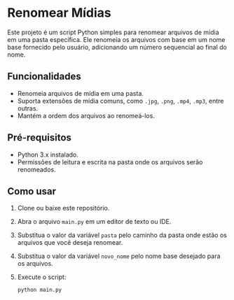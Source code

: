 # Renomear Mídias

Este projeto é um script Python simples para renomear arquivos de mídia em uma pasta específica. Ele renomeia os arquivos com base em um nome base fornecido pelo usuário, adicionando um número sequencial ao final do nome.

## Funcionalidades

- Renomeia arquivos de mídia em uma pasta.
- Suporta extensões de mídia comuns, como `.jpg`, `.png`, `.mp4`, `.mp3`, entre outras.
- Mantém a ordem dos arquivos ao renomeá-los.

## Pré-requisitos

- Python 3.x instalado.
- Permissões de leitura e escrita na pasta onde os arquivos serão renomeados.

## Como usar

1. Clone ou baixe este repositório.
2. Abra o arquivo `main.py` em um editor de texto ou IDE.
3. Substitua o valor da variável `pasta` pelo caminho da pasta onde estão os arquivos que você deseja renomear.
4. Substitua o valor da variável `novo_nome` pelo nome base desejado para os arquivos.
5. Execute o script:

   ```bash
   python main.py
